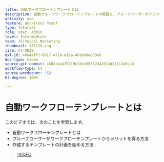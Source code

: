 ```yaml
---
title: 自動ワークフローテンプレートとは
description: 自動プルーフワークフローテンプレートの概要と、プルーフユーザーがテンプレートからメリットを得る方法について説明します。作成するテンプレートの計画を開始します。
activity: use
feature: Workfront Proof
type: Tutorial
role: User, Admin
level: Intermediate
team: Technical Marketing
thumbnail: 335129.png
jira: KT-8829
exl-id: 4b64aff1-b917-471b-a1ba-40a9ebe883e9
doc-type: video
source-git-commit: 4568e4e47b719e2dee35357d42674613112a9c43
workflow-type: ht
source-wordcount: '62'
ht-degree: 100%

---
```


# 自動ワークフローテンプレートとは

このビデオでは、次のことを学習します。

* 自動ワークフローテンプレートとは
* プルーフユーザーがワークフローテンプレートからメリットを得る方法
* 作成するテンプレートの計画を始める方法

>[!VIDEO](https://video.tv.adobe.com/v/335129/?quality=12&learn=on&enablevpops)

<!--
Learn More Icon
Automated workflow overview
Create and manage Automated Workflow templates
Configure a proof
-->
